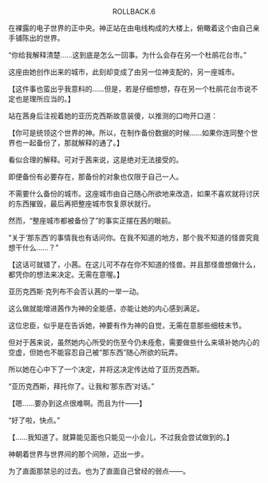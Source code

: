 <p align="center">ROLLBACK.6</p>

在裸露的电子世界的正中央。神正站在由电线构成的大楼上，俯瞰着这个由自己亲手铺陈出的世界。

“你给我解释清楚……这到底是怎么一回事。为什么会存在另一个杜鹃花台市。”

这座由她创作出来的城市，此刻却变成了由另一位神支配的，另一座城市。

【这件事也蛮出乎我意料的……但是，若是仔细想想，存在另一个杜鹃花台市说不定也是理所应当的。】

站在茜身后注视着她的亚历克西斯故意装傻，以推测的口吻开口道：

【你可是统领这个世界的神。所以，在制作备份数据的时候……如果你连同整个世界也一起备份了，那就解释的通了。】

看似合理的解释。可对于茜来说，这是绝对无法接受的。

即便备份有必要存在，那备份的对象也仅限于自己一人。

不需要什么备份的城市。这座城市由自己随心所欲地来改造，如果不喜欢就将讨厌的东西摧毁，最后再把整座城市恢复原状就行。

然而，“整座城市都被备份了”的事实正摆在茜的眼前。

“关于‘那东西’的事情我也有话问你。在我不知道的地方，那个我不知道的怪兽究竟想干什么……？”

【这话可就错了，小茜。在这儿可不存在你不知道的怪兽。并且那怪兽想做什么，都凭你的想法来决定。无需在意喔。】

亚历克西斯·克列布不会否认茜的一举一动。

这么做就能增进茜作为神的全能感，亦能让她的内心感到满足。

这位忠臣，似乎是在告诉她，神要有作为神的自觉，无需在意那些细枝末节。

但对于茜来说，虽然她内心所受的伤至今仍未痊愈，需要做些什么来填补她内心的空虚，但她也不能容忍自己被“那东西”随心所欲的玩弄。

所以她在心中下了一个决定，并将这决定传达给了亚历克西斯。

“亚历克西斯，拜托你了。让我和‘那东西’对话。”

【嗯……要办到这点很难啊。而且为什——】

“好了啦，快点。”

【……我知道了。就算能见面也只能见一小会儿，不过我会尝试做到的。】

神朝着世界与世界间的那个间隙，迈出一步。

为了直面那禁忌的过去。也为了直面自己曾经的弱点——。

